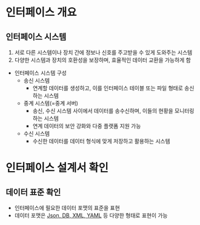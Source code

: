 # 인터페이스 개요
## 인터페이스 시스템
1. 서로 다른 시스템이나 장치 간에 정보나 신호를 주고받을 수 있게 도와주는 시스템
2. 다양한 시스템과 장치의 호환성을 보장하며, 효율적인 데이터 교환을 가능하게 함

- 인터페이스 시스템 구성
  - 송신 시스템
    - 연계할 데이터를 생성하고, 이를 인터페이스 테이블 또는 파일 형태로 송신하는 시스템
  - 중계 시스템(=중계 서버)
    - 송신, 수신 시스템 사이에서 데이터를 송수신하며, 이들의 현황을 모니터링 하는 시스템
    - 연계 데이터의 보안 강화와 다중 플랫폼 지원 가능
  - 수신 시스템
    - 수신한 데이터를 데이터 형식에 맞게 저장하고 활용하는 시스템

# 인터페이스 설계서 확인
## 데이터 표준 확인
- 인터페이스에 필요한 데이터 포맷의 표준을 표현
- 데이터 포맷은 <U>Json, DB, XML, YAML</U> 등 다양한 형태로 표현이 가능